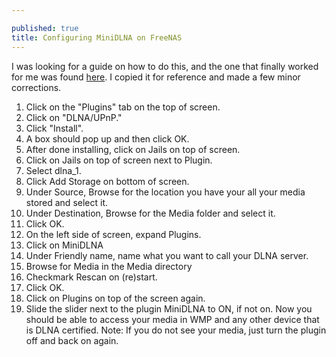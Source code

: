 ```yaml
---

published: true
title: Configuring MiniDLNA on FreeNAS
---
```

I was looking for a guide on how to do this, and the one that finally worked for me was found [here](http://www.overclock.net/t/1424351/freenas-9-1-setup-guide). I copied it for reference and made a few minor corrections.

1. Click on the "Plugins" tab on the top of screen.
2. Click on "DLNA/UPnP."
3. Click "Install".
4. A box should pop up and then click OK.
5. After done installing, click on Jails on top of screen.
6. Click on Jails on top of screen next to Plugin.
7. Select dlna_1.
8. Click Add Storage on bottom of screen.
9. Under Source, Browse for the location you have your all your media stored and select it.
10. Under Destination, Browse for the Media folder and select it.
11. Click OK.
12. On the left side of screen, expand Plugins.
13. Click on MiniDLNA
14. Under Friendly name, name what you want to call your DLNA server.
15. Browse for Media in the Media directory
16. Checkmark Rescan on (re)start.
17. Click OK.
18. Click on Plugins on top of the screen again.
19. Slide the slider next to the plugin MiniDLNA to ON, if not on.
Now you should be able to access your media in WMP and any other device that is DLNA certified.
Note: If you do not see your media, just turn the plugin off and back on again.
